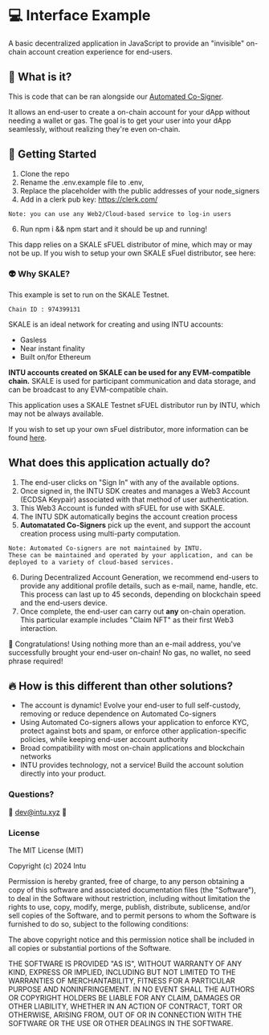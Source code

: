 # :computer: Interface Example
A basic decentralized application in JavaScript to provide an "invisible" on-chain account creation experience for end-users. 
## :tada: What is it?

This is code that can be ran alongside our [Automated Co-Signer](https://github.com/w3-key/intu_node_signer). 

It allows an end-user to create a on-chain account for your dApp without needing a wallet or gas. The goal is to get your user into your dApp seamlessly, without realizing they're even on-chain.

## :rocket: Getting Started
1. Clone the repo
2. Rename the .env.example file to .env, 
3. Replace the placeholder with the public addresses of your node_signers  
4. Add in a clerk pub key: https://clerk.com/
   
```Note: you can use any Web2/Cloud-based service to log-in users```

6. Run npm i && npm start and it should be up and running!

This dapp relies on a SKALE sFUEL distributor of mine, which may or may not be up. If you wish to setup your own SKALE sFuel distributor, see here: 

### :alien: Why SKALE?
This example is set to run on the SKALE Testnet. 
```
Chain ID : 974399131
```
SKALE is an ideal network for creating and using INTU accounts: 
- Gasless
- Near instant finality
- Built on/for Ethereum

**INTU accounts created on SKALE can be used for any EVM-compatible chain.** 
SKALE is used for participant communication and data storage, and can be broadcast to any EVM-compatible chain. 
 
This application uses a SKALE Testnet sFUEL distributor run by INTU, which may not be always available. 

If you wish to set up your own sFuel distributor, more information can be found [here](https://docs.skale.network/infrastructure/sfuel-api-distribution).

## What does this application actually do?
1. The end-user clicks on "Sign In" with any of the available options.
2. Once signed in, the INTU SDK creates and manages a Web3 Account (ECDSA Keypair) associated with that method of user authentication.
3. This Web3 Account is funded with sFUEL for use with SKALE.
4. The INTU SDK automatically begins the account creation process
5. **Automatated Co-Signers** pick up the event, and support the account creation process using multi-party computation.
```
Note: Automated Co-signers are not maintained by INTU. 
These can be maintained and operated by your application, and can be deployed to a variety of cloud-based services.
```
6. During Decentralized Account Generation, we recommend end-users to provide any additional profile details, such as e-mail, name, handle, etc. This process can last up to 45 seconds, depending on blockchain speed and the end-users device.
7. Once complete, the end-user can carry out **any** on-chain operation. This particular example includes "Claim NFT" as their first Web3 interaction.
  
:tada: Congratulations! Using nothing more than an e-mail address, you've successfully brought your end-user on-chain! No gas, no wallet, no seed phrase required! 

## :fire: How is this different than other solutions?
- The account is dynamic! Evolve your end-user to full self-custody, removing or reduce dependence on Automated Co-signers
- Using Automated Co-signers allows your application to enforce KYC, protect against bots and spam, or enforce other application-specific policies, while keeping end-user account authority
- Broad compatibility with most on-chain applications and blockchain networks
- INTU provides technology, not a service! Build the account solution directly into your product.

### Questions? 
:email: <dev@intu.xyz> :email:


### License
 
The MIT License (MIT)

Copyright (c) 2024 Intu

Permission is hereby granted, free of charge, to any person obtaining a copy of this software and associated documentation files (the "Software"), to deal in the Software without restriction, including without limitation the rights to use, copy, modify, merge, publish, distribute, sublicense, and/or sell copies of the Software, and to permit persons to whom the Software is furnished to do so, subject to the following conditions:

The above copyright notice and this permission notice shall be included in all copies or substantial portions of the Software.

THE SOFTWARE IS PROVIDED "AS IS", WITHOUT WARRANTY OF ANY KIND, EXPRESS OR IMPLIED, INCLUDING BUT NOT LIMITED TO THE WARRANTIES OF MERCHANTABILITY, FITNESS FOR A PARTICULAR PURPOSE AND NONINFRINGEMENT. IN NO EVENT SHALL THE AUTHORS OR COPYRIGHT HOLDERS BE LIABLE FOR ANY CLAIM, DAMAGES OR OTHER LIABILITY, WHETHER IN AN ACTION OF CONTRACT, TORT OR OTHERWISE, ARISING FROM, OUT OF OR IN CONNECTION WITH THE SOFTWARE OR THE USE OR OTHER DEALINGS IN THE SOFTWARE.
